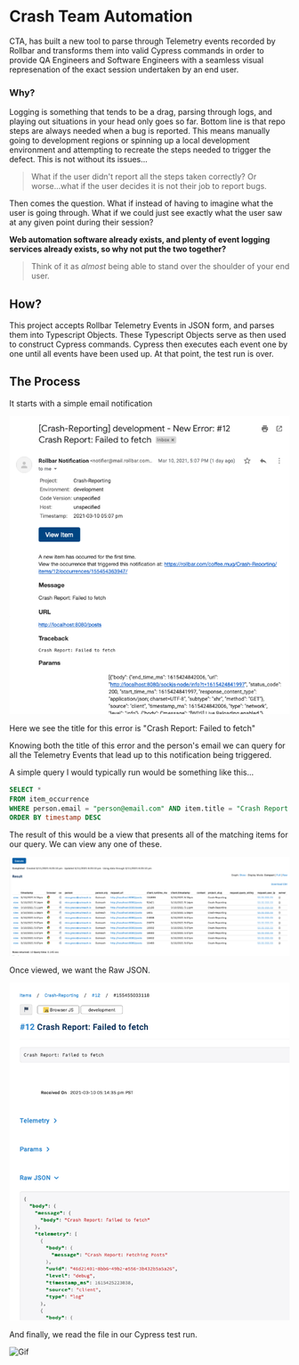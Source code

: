 # Crash Team Automation

CTA, has built a new tool to parse through Telemetry events recorded by Rollbar and transforms them into valid Cypress commands in order to provide QA Engineers and Software Engineers with a seamless visual represenation of the exact session undertaken by an end user.

### Why?

Logging is something that tends to be a drag, parsing through logs, and playing out situations in your head only goes so far. Bottom line is that repo steps are always needed when a bug is reported. This means manually going to development regions or spinning up a local development environment and attempting to recreate the steps needed to trigger the defect. This is not without its issues...

> What if the user didn't report all the steps taken correctly? Or worse...what if the user decides it is not their job to report bugs.

Then comes the question. What if instead of having to imagine what the user is going through. What if we could just see exactly what the user saw at any given point during their session?

**Web automation software already exists, and plenty of event logging services already exists, so why not put the two together?**

> Think of it as _almost_ being able to stand over the shoulder of your end user.

## How?

This project accepts Rollbar Telemetry Events in JSON form, and parses them into Typescript Objects. These Typescript Objects serve as then used to construct Cypress commands. Cypress then executes each event one by one until all events have been used up. At that point, the test run is over.

## The Process

It starts with a simple email notification

![Rollbar Notification Email](images/rollbar-notification-email.png)

Here we see the title for this error is "Crash Report: Failed to fetch"

Knowing both the title of this error and the person's email we can query for all the Telemetry Events that lead up to this notification being triggered.

A simple query I would typically run would be something like this...

```SQL
SELECT *
FROM item_occurrence
WHERE person.email = "person@email.com" AND item.title = "Crash Report: Failed to fetch"
ORDER BY timestamp DESC
```

The result of this would be a view that presents all of the matching items for our query. We can view any one of these.

![Rollbar Notification Email](images/rollbar-query.png)

Once viewed, we want the Raw JSON.

![Rollbar Notification Email](images/rollbar-view.png)

And finally, we read the file in our Cypress test run.

![Gif](images/cypress-automation-run.gif)

